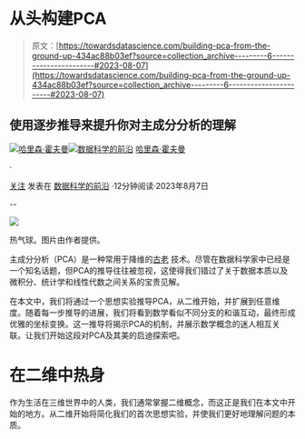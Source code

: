 # 从头构建PCA

> 原文：[https://towardsdatascience.com/building-pca-from-the-ground-up-434ac88b03ef?source=collection_archive---------6-----------------------#2023-08-07](https://towardsdatascience.com/building-pca-from-the-ground-up-434ac88b03ef?source=collection_archive---------6-----------------------#2023-08-07)

## 使用逐步推导来提升你对主成分分析的理解

[](https://harrisonfhoffman.medium.com/?source=post_page-----434ac88b03ef--------------------------------)[![哈里森·霍夫曼](../Images/5eaa3e2bd0507297eb6c4a7efcf06324.png)](https://harrisonfhoffman.medium.com/?source=post_page-----434ac88b03ef--------------------------------)[](https://towardsdatascience.com/?source=post_page-----434ac88b03ef--------------------------------)[![数据科学的前沿](../Images/a6ff2676ffcc0c7aad8aaf1d79379785.png)](https://towardsdatascience.com/?source=post_page-----434ac88b03ef--------------------------------) [哈里森·霍夫曼](https://harrisonfhoffman.medium.com/?source=post_page-----434ac88b03ef--------------------------------)

·

[关注](https://medium.com/m/signin?actionUrl=https%3A%2F%2Fmedium.com%2F_%2Fsubscribe%2Fuser%2F38889d0801d0&operation=register&redirect=https%3A%2F%2Ftowardsdatascience.com%2Fbuilding-pca-from-the-ground-up-434ac88b03ef&user=Harrison+Hoffman&userId=38889d0801d0&source=post_page-38889d0801d0----434ac88b03ef---------------------post_header-----------) 发表在 [数据科学的前沿](https://towardsdatascience.com/?source=post_page-----434ac88b03ef--------------------------------) ·12分钟阅读·2023年8月7日[](https://medium.com/m/signin?actionUrl=https%3A%2F%2Fmedium.com%2F_%2Fvote%2Ftowards-data-science%2F434ac88b03ef&operation=register&redirect=https%3A%2F%2Ftowardsdatascience.com%2Fbuilding-pca-from-the-ground-up-434ac88b03ef&user=Harrison+Hoffman&userId=38889d0801d0&source=-----434ac88b03ef---------------------clap_footer-----------)

--

[](https://medium.com/m/signin?actionUrl=https%3A%2F%2Fmedium.com%2F_%2Fbookmark%2Fp%2F434ac88b03ef&operation=register&redirect=https%3A%2F%2Ftowardsdatascience.com%2Fbuilding-pca-from-the-ground-up-434ac88b03ef&source=-----434ac88b03ef---------------------bookmark_footer-----------)![](../Images/09f3176416e889b15a24ea18524b299a.png)

热气球。图片由作者提供。

主成分分析（PCA）是一种常用于降维的[古老](https://en.wikipedia.org/wiki/Principal_component_analysis#History:~:text=PCA%20was%20invented%20in%201901) 技术。尽管在数据科学家中已经是一个知名话题，但PCA的推导往往被忽视，这使得我们错过了关于数据本质以及微积分、统计学和线性代数之间关系的宝贵见解。

在本文中，我们将通过一个思想实验推导PCA，从二维开始，并扩展到任意维度。随着每一步推导的进展，我们将看到数学看似不同分支的和谐互动，最终形成优雅的坐标变换。这一推导将揭示PCA的机制，并展示数学概念的迷人相互关联。让我们开始这段对PCA及其美的启迪探索吧。

# 在二维中热身

作为生活在三维世界中的人类，我们通常掌握二维概念，而这正是我们在本文中开始的地方。从二维开始将简化我们的首次思想实验，并使我们更好地理解问题的本质。
